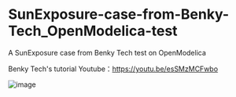 # SunExposure-case-from-Benky-Tech_OpenModelica-test
A SunExposure case from Benky Tech test on OpenModelica


Benky Tech's tutorial Youtube：https://youtu.be/esSMzMCFwbo

![image](https://github.com/peter890331/SunExposure-case-from-Benky-Tech_OpenModelica-test/assets/91075744/838e49ee-79e7-4ec2-88cf-ef1a4202cff7)
